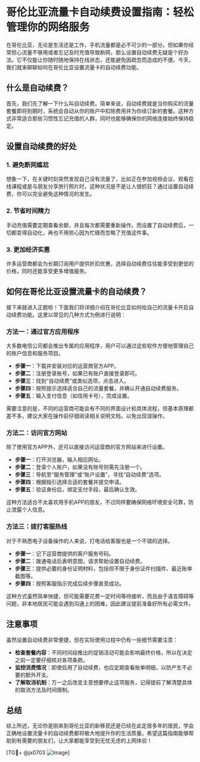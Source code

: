 # 哥伦比亚流量卡自动续费设置指南：轻松管理你的网络服务

在哥伦比亚，无论是生活还是工作，手机流量都是必不可少的一部分。但如果你经常担心流量不够用或者忘记及时充值导致断网，那么设置自动续费无疑是个好办法。它不仅能让你随时随地保持在线状态，还能避免因疏忽而造成的不便。今天，我们就来聊聊如何在哥伦比亚设置流量卡的自动续费功能。

## 什么是自动续费？

首先，我们先了解一下什么叫自动续费。简单来说，自动续费就是当你购买的流量套餐即将到期时，系统会自动从你的账户中扣除费用并为你续订新的套餐。这种方式非常适合那些习惯性忘记充值的人群，同时也能够确保你的网络连接始终保持稳定。

## 设置自动续费的好处

### 1. 避免断网尴尬
想象一下，在关键时刻突然发现自己没有流量了，比如正在参加视频会议、观看在线课程或是与朋友分享旅行照片时，这种状况是不是让人很抓狂？通过设置自动续费，你可以完全避免这种情况的发生。

### 2. 节省时间精力
手动充值需要定期查看余额，并且每次都需要重新操作。而设置了自动续费后，一切都变得自动化，再也不用担心因为忙碌而忽略了充值这件事。

### 3. 更加经济实惠
许多运营商都会为长期订阅用户提供折扣优惠，选择自动续费往往能享受到更低的价格，同时还能享受更多增值服务。

## 如何在哥伦比亚设置流量卡的自动续费？

接下来就进入正题啦！下面我们将详细介绍在哥伦比亚如何给自己的流量卡开启自动续费功能。这里以常见的几种方式为例进行说明：

### 方法一：通过官方应用程序
大多数电信公司都会推出专属的应用程序，用户可以通过这些软件方便地管理自己的账户信息和服务项目。
- **步骤一**：下载并安装对应的运营商官方APP。
- **步骤二**：注册登录账号，如果已有账户直接登录即可。
- **步骤三**：找到“自动续费”或类似选项，点击进入。
- **步骤四**：按照提示选择适合自己的流量套餐，并确认开通自动续费服务。
- **步骤五**：输入支付信息（如信用卡号），完成设置。

需要注意的是，不同的运营商可能会有不同的界面设计和具体流程，但基本原理都差不多。建议大家在操作前仔细阅读相关说明文档，以免出现误操作。

### 方法二：访问官方网站
除了使用官方APP外，还可以直接访问运营商的官方网站来进行设置。
- **步骤一**：打开浏览器，输入相应网址。
- **步骤二**：登录个人账户，如果没有账号则需先注册一个。
- **步骤三**：导航至“服务管理”或“账户设置”，寻找“自动续费”选项。
- **步骤四**：根据指引选择合适的套餐并提交申请。
- **步骤五**：验证身份后，绑定支付手段，最后确认生效。

这种方法适合不太喜欢用手机APP的朋友，不过同样要确保网络环境安全可靠，防止泄露个人信息。

### 方法三：拨打客服热线
对于不熟悉电子设备操作的人来说，打电话给客服也是一个不错的选择。
- **步骤一**：记下运营商提供的客户服务号码。
- **步骤二**：拨通电话后表明意图，请求帮助设置自动续费。
- **步骤三**：提供必要的身份证明材料，包括但不限于身份证件扫描件、最近账单截图等。
- **步骤四**：按照客服指示完成后续步骤直至成功。

这种方式虽然简单快捷，但可能需要花费一定时间等待接听，而且由于语言障碍等问题，非本地居民可能会遇到沟通上的困难，因此建议提前准备好所有必需文件。

## 注意事项

虽然设置自动续费非常便捷，但在实际使用过程中仍有一些细节需要注意：
- **检查套餐内容**：不同时间段推出的促销活动可能会影响最终价格，所以在决定之前一定要仔细核对各项条款。
- **监控消费情况**：即使启用了自动续费，也应定期查看账单明细，以防产生不必要的额外开支。
- **了解取消机制**：万一之后改变主意想要停止这项服务，记得提前了解清楚具体的取消方法及时间限制。

## 总结

综上所述，无论你是刚来到哥伦比亚的新移民还是已经在此定居多年的居民，学会正确地设置流量卡的自动续费都将极大地提升你的生活质量。希望这篇指南能够帮助到有需要的朋友们，让大家都能享受到无忧无虑的上网体验！

[TG💪+ @jx0703 ![Image](https://github.com/user-attachments/assets/dbca1d08-cadb-493c-b0ec-ad6f7a83f270)]